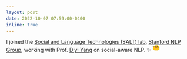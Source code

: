 ```yaml
---
layout: post
date: 2022-10-07 07:59:00-0400
inline: true
---
```


I joined the [Social and Language Technologies (SALT) lab](https://cs.stanford.edu/~diyiy/group.html), [Stanford NLP Group](https://nlp.stanford.edu/), working with Prof. [Diyi Yang](https://cs.stanford.edu/~diyiy/index.html) on social-aware NLP. :sparkles:  <img src="/assets/img/blob_excited.gif" alt="drawing" width="19"/> 




